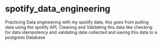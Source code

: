 # spotify_data_engineering
Practicing Data engineering with my spotify data, this goes from pulling data using the spotify API,  Cleaning and Validating this data like checking for data idempotency and validating date collected and saving this data to a postgress Database
